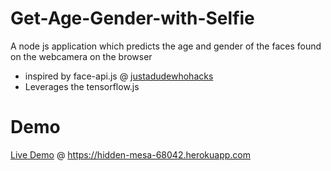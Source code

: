 # Get-Age-Gender-with-Selfie



A node js application which predicts the age and gender of the faces found on the webcamera on the browser
  - inspired by  face-api.js @ [justadudewhohacks]
  - Leverages the tensorflow.js 

# Demo 
 [Live Demo] @ https://hidden-mesa-68042.herokuapp.com

   [Live Demo]: https://hidden-mesa-68042.herokuapp.com
   [justadudewhohacks]: https://github.com/justadudewhohacks/face-api.js

